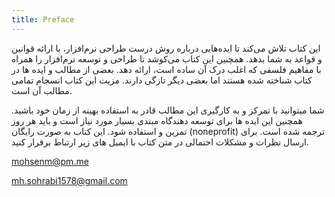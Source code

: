 ```yaml
---
title: Preface
---
```

این کتاب تلاش می‌کند تا ایده‌هایی درباره روش درست طراحی نرم‌افزار، با ارائه قوانین و قواعد به شما بدهد.
همچنین این کتاب می‌کوشد تا طراحی و توسعه نرم‌افزار را همراه با مفاهیم فلسفی که اغلب درک آن ساده است، ارائه دهد.
بعضی از مطالب و ایده ها در کتاب شناخته شده هستند اما بعضی دیگر تازگی دارند. مزیت این کتاب انسجام تمامی مطالب آن است.

شما میتوانید با تمرکز و به کارگیری این مطالب قادر به استفاده بهینه از زمان خود باشید.
 همچنین این ایده ها برای توسعه دهندگاه مبتدی بسیار مورد نیاز است و باید هر روز تمرین و استفاده شود. 
این کتاب به صورت رایگان (noneprofit) ترجمه شده است. برای ارسال نظرات و مشکلات احتمالی در متن کتاب با ایمیل های زیر ارتباط برقرار کنید.

<p dir="ltr">
    <a href="mailto:mohsenm@pm.me">mohsenm@pm.me</a>
<p/>
<p dir="ltr">
    <a href="mailto:mh.sohrabi1578@gmail.com">mh.sohrabi1578@gmail.com</a>
</p>
